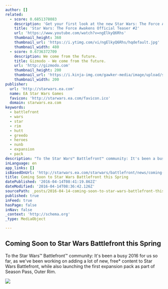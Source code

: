 ```yaml
---
author: []
related:
  - score: 0.6851378083
    description: 'Get your first look at the new Star Wars: The Force Awakens teaser #2! Lucasfilm and visionary director J.J. Abrams join forces to take you back again to a galaxy far, far away as "Star Wars" returns to the big screen with "Star Wars: The Force Awakens."'
    title: 'Star Wars: The Force Awakens Official Teaser #2'
    url: 'https://www.youtube.com/watch?v=ngElkyQ6Rhs'
    thumbnail_height: 360
    thumbnail_url: 'https://i.ytimg.com/vi/ngElkyQ6Rhs/hqdefault.jpg'
    thumbnail_width: 480
  - score: 0.6736372709
    description: We come from the future.
    title: Gizmodo - We come from the future.
    url: 'http://gizmodo.com'
    thumbnail_height: 200
    thumbnail_url: 'https://i.kinja-img.com/gawker-media/image/upload/s---erriNCS--/c_fill,fl_progressive,g_center,h_200,q_80,w_200/fdj3buryz5nuzyf2k620.png'
    thumbnail_width: 200
publisher:
  url: 'http://starwars.ea.com'
  name: EA Star Wars Games
  favicon: 'http://starwars.ea.com/favicon.ico'
  domain: starwars.ea.com
keywords:
  - battlefront
  - wars
  - star
  - rim
  - hutt
  - greedo
  - heroes
  - nunb
  - expansion
  - pack
description: "To the Star Wars™ Battlefront™ community: It's been a busy 2016 for us so far, as we've been working on adding a lot of new, free* content to Star Wars Battlefront, while also launching the first expansion pack as part of Season Pass, Outer Rim."
inLanguage: en
app_links: []
isBasedOnUrl: 'http://starwars.ea.com/starwars/battlefront/news/coming-soon-to-star-wars-battlefront-this-spring?utm_campaign=swbf_hd_ww_ic_soco_twt_swbf-roadahead-4132016-tw&utm_source=twitter&utm_medium=social&cid=4342&ts=1460567841250&sf45703743=1'
title: Coming Soon to Star Wars Battlefront this Spring
datePublished: '2016-04-14T08:41:19.862Z'
dateModified: '2016-04-14T08:36:42.126Z'
sourcePath: _posts/2016-04-14-coming-soon-to-star-wars-battlefront-this-spring.md
published: true
inFeed: true
hasPage: false
inNav: false
_context: 'http://schema.org'
_type: MediaObject

---
```

<article style=""><h1>Coming Soon to Star Wars Battlefront this Spring</h1><p>To the Star Wars™ Battlefront™ community: It's been a busy 2016 for us so far, as we've been working on adding a lot of new, free* content to Star Wars Battlefront, while also launching the first expansion pack as part of Season Pass, Outer Rim.</p><img src="https://media.starwars.ea.com/content/starwars-ea-com/en_US/starwars/battlefront/news-articles/force-awakens-bonus-weekend/_jcr_content/featuredImage/renditions/rendition1.img.jpg" /></article>